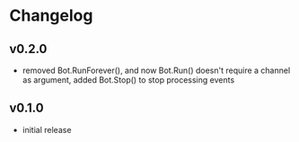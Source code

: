 # Changelog

## v0.2.0

- removed Bot.RunForever(), and now Bot.Run() doesn't require a channel as argument, added Bot.Stop()
  to stop processing events

## v0.1.0

- initial release
